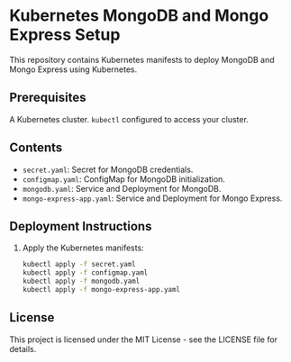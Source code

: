 # Kubernetes MongoDB and Mongo Express Setup
This repository contains Kubernetes manifests to deploy MongoDB and Mongo Express using Kubernetes.

## Prerequisites
A Kubernetes cluster.
`kubectl` configured to access your cluster.


## Contents

- `secret.yaml`: Secret for MongoDB credentials.
- `configmap.yaml`: ConfigMap for MongoDB initialization.
- `mongodb.yaml`: Service and Deployment for MongoDB.
- `mongo-express-app.yaml`: Service and Deployment for Mongo Express.

## Deployment Instructions

1. Apply the Kubernetes manifests:

   ```sh
   kubectl apply -f secret.yaml
   kubectl apply -f configmap.yaml
   kubectl apply -f mongodb.yaml
   kubectl apply -f mongo-express-app.yaml


## License
This project is licensed under the MIT License - see the LICENSE file for details.
